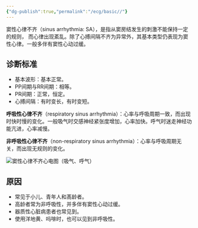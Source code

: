 ```yaml
---
{"dg-publish":true,"permalink":"/ecg/basic//"}
---
```


窦性心律不齐（sinus arrhythmia: SA），是指从窦房结发生的刺激不能保持一定的规则， 而心律出现紊乱。除了心搏间隔不齐为异常外，其基本类型仍表现为窦性心律。一般多伴有窦性心动过缓。

## 诊断标准

-   基本波形：基本正常。
-   PP间期与RR间期：相等。
-   PR间期：正常，恒定。
-   心搏间隔：有时变长，有时变短。

**呼吸性心律不齐**（respiratory sinus arrhythmia）：心率与呼吸周期一致，而出现时快时慢的变化。一般吸气时交感神经紧张度增加，心率加快。呼气时迷走神经功能亢进，心率减慢。

**非呼吸性心律不齐**（non-respiratory sinus arrhythmia）：心率与呼吸周期无关，而出现无规则的变化。

![窦性心律不齐心电图（吸气、呼气）](https://file.tsu.tw/d/file/20161209/63ca6392270520c8ede156c9b6645560.jpg)

## 原因

-   常见于小儿、青年人和髙龄者。
-   高龄者常为非呼吸性，并多伴有窦性心动过缓。
-   器质性心脏病患者也常见到。
-   使用洋地黄、吗啡时，也可以见到非呼吸性。